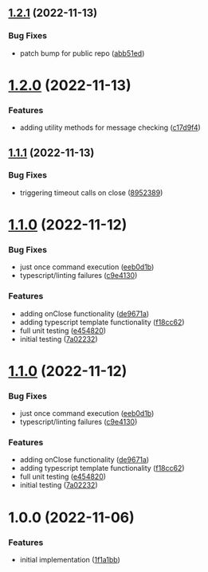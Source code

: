 ## [1.2.1](https://github.com/hanseltime/hanseltime-janus-simple-command/compare/v1.2.0...v1.2.1) (2022-11-13)


### Bug Fixes

* patch bump for public repo ([abb51ed](https://github.com/hanseltime/hanseltime-janus-simple-command/commit/abb51ed586b053f31f1b851425dffcd7d0da4426))

# [1.2.0](https://github.com/JanusHealthInc/janus-simple-command/compare/v1.1.1...v1.2.0) (2022-11-13)


### Features

* adding utility methods for message checking ([c17d9f4](https://github.com/JanusHealthInc/janus-simple-command/commit/c17d9f45984b17da51bde71c9aadff96b071527d))

## [1.1.1](https://github.com/JanusHealthInc/janus-simple-command/compare/v1.1.0...v1.1.1) (2022-11-13)


### Bug Fixes

* triggering timeout calls on close ([8952389](https://github.com/JanusHealthInc/janus-simple-command/commit/8952389199a2d6d6074cdb56df6b759673b5a2e8))

# [1.1.0](https://github.com/JanusHealthInc/janus-simple-command/compare/v1.0.0...v1.1.0) (2022-11-12)


### Bug Fixes

* just once command execution ([eeb0d1b](https://github.com/JanusHealthInc/janus-simple-command/commit/eeb0d1bf9529325f638e53bad05a26dff1a911fc))
* typescript/linting failures ([c9e4130](https://github.com/JanusHealthInc/janus-simple-command/commit/c9e4130cd48ee9602056f2ba013d904fb3698fc8))


### Features

* adding onClose functionality ([de9671a](https://github.com/JanusHealthInc/janus-simple-command/commit/de9671ad42b36537e57dbdc1c4f8848c822be61f))
* adding typescript template functionality ([f18cc62](https://github.com/JanusHealthInc/janus-simple-command/commit/f18cc626748ba1e75943316e591bc9af8fc6fb68))
* full unit testing ([e454820](https://github.com/JanusHealthInc/janus-simple-command/commit/e4548200a56ebee6a7a35b31904b65a51158d05f))
* initial testing ([7a02232](https://github.com/JanusHealthInc/janus-simple-command/commit/7a022329880871bbc11e9202d196c75b3e961c67))

# [1.1.0](https://github.com/JanusHealthInc/janus-simple-command/compare/v1.0.0...v1.1.0) (2022-11-12)


### Bug Fixes

* just once command execution ([eeb0d1b](https://github.com/JanusHealthInc/janus-simple-command/commit/eeb0d1bf9529325f638e53bad05a26dff1a911fc))
* typescript/linting failures ([c9e4130](https://github.com/JanusHealthInc/janus-simple-command/commit/c9e4130cd48ee9602056f2ba013d904fb3698fc8))


### Features

* adding onClose functionality ([de9671a](https://github.com/JanusHealthInc/janus-simple-command/commit/de9671ad42b36537e57dbdc1c4f8848c822be61f))
* adding typescript template functionality ([f18cc62](https://github.com/JanusHealthInc/janus-simple-command/commit/f18cc626748ba1e75943316e591bc9af8fc6fb68))
* full unit testing ([e454820](https://github.com/JanusHealthInc/janus-simple-command/commit/e4548200a56ebee6a7a35b31904b65a51158d05f))
* initial testing ([7a02232](https://github.com/JanusHealthInc/janus-simple-command/commit/7a022329880871bbc11e9202d196c75b3e961c67))

# 1.0.0 (2022-11-06)


### Features

* initial implementation ([1f1a1bb](https://github.com/JanusHealthInc/janus-simple-command/commit/1f1a1bb1837f85516fcf27642a08fb18fa3515c2))
